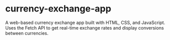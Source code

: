 # currency-exchange-app
A web-based currency exchange app built with HTML, CSS, and JavaScript. Uses the Fetch API to get real-time exchange rates and display conversions between currencies.

